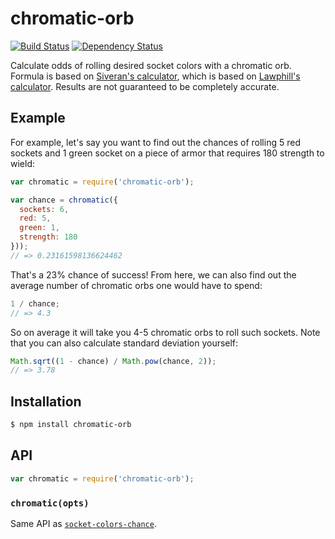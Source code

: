 # chromatic-orb

[![Build Status][travis-svg]][travis]
[![Dependency Status][gemnasium-svg]][gemnasium]

Calculate odds of rolling desired socket colors with a chromatic orb. Formula is
based on [Siveran's calculator][siveran], which is based on
[Lawphill's calculator][lawphill]. Results are not guaranteed to be completely
accurate.

## Example

For example, let's say you want to find out the chances of rolling 5 red sockets
and 1 green socket on a piece of armor that requires 180 strength to wield:

``` javascript
var chromatic = require('chromatic-orb');

var chance = chromatic({
  sockets: 6,
  red: 5,
  green: 1,
  strength: 180
}));
// => 0.23161598136624462
```

That's a 23% chance of success! From here, we can also find out the average
number of chromatic orbs one would have to spend:

``` javascript
1 / chance;
// => 4.3
```

So on average it will take you 4-5 chromatic orbs to roll such sockets. Note
that you can also calculate standard deviation yourself:

``` javascript
Math.sqrt((1 - chance) / Math.pow(chance, 2));
// => 3.78
```

## Installation

``` bash
$ npm install chromatic-orb
```

## API

``` javascript
var chromatic = require('chromatic-orb');
```

### `chromatic(opts)`

Same API as [`socket-colors-chance`][socket-colors-chance].


   [travis]: https://travis-ci.org/KenanY/chromatic-orb
   [travis-svg]: https://img.shields.io/travis/KenanY/chromatic-orb.svg
   [gemnasium]: https://gemnasium.com/KenanY/chromatic-orb
   [gemnasium-svg]: https://img.shields.io/gemnasium/KenanY/chromatic-orb.svg
   [siveran]: https://github.com/Siveran/siveran.github.io
   [lawphill]: http://shouldichromeit.herokuapp.com/howitworks
   [socket-colors-chance]: https://github.com/KenanY/socket-colors-chance
